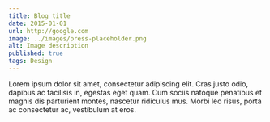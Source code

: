 ```yaml
---
title: Blog title
date: 2015-01-01
url: http://google.com
image: ../images/press-placeholder.png
alt: Image description
published: true
tags: Design
---
```


Lorem ipsum dolor sit amet, consectetur adipiscing elit. Cras justo odio, dapibus ac facilisis in, egestas eget quam. Cum sociis natoque penatibus et magnis dis parturient montes, nascetur ridiculus mus. Morbi leo risus, porta ac consectetur ac, vestibulum at eros.

